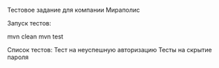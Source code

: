 Тестовое задание для компании Мираполис

Запуск тестов:

mvn clean
mvn test

Список тестов:
Тест на неуспешную авторизацию
Тесты на скрытие пароля